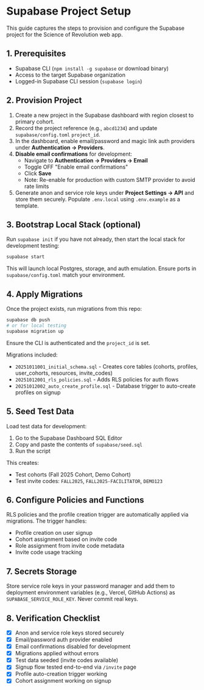 # Supabase Project Setup

This guide captures the steps to provision and configure the Supabase project for the Science of Revolution web app.

## 1. Prerequisites
- Supabase CLI (`npm install -g supabase` or download binary)
- Access to the target Supabase organization
- Logged-in Supabase CLI session (`supabase login`)

## 2. Provision Project
1. Create a new project in the Supabase dashboard with region closest to primary cohort.
2. Record the project reference (e.g., `abcd1234`) and update `supabase/config.toml` `project_id`.
3. In the dashboard, enable email/password and magic link auth providers under **Authentication → Providers**.
4. **Disable email confirmations** for development:
   - Navigate to **Authentication → Providers → Email**
   - Toggle OFF "Enable email confirmations"
   - Click **Save**
   - Note: Re-enable for production with custom SMTP provider to avoid rate limits
5. Generate anon and service role keys under **Project Settings → API** and store them securely. Populate `.env.local` using `.env.example` as a template.

## 3. Bootstrap Local Stack (optional)
Run `supabase init` if you have not already, then start the local stack for development testing:
```bash
supabase start
```
This will launch local Postgres, storage, and auth emulation. Ensure ports in `supabase/config.toml` match your environment.

## 4. Apply Migrations
Once the project exists, run migrations from this repo:
```bash
supabase db push
# or for local testing
supabase migration up
```
Ensure the CLI is authenticated and the `project_id` is set.

Migrations included:
- `20251011001_initial_schema.sql` - Creates core tables (cohorts, profiles, user_cohorts, resources, invite_codes)
- `20251012001_rls_policies.sql` - Adds RLS policies for auth flows
- `20251012002_auto_create_profile.sql` - Database trigger to auto-create profiles on signup

## 5. Seed Test Data
Load test data for development:
1. Go to the Supabase Dashboard SQL Editor
2. Copy and paste the contents of `supabase/seed.sql`
3. Run the script

This creates:
- Test cohorts (Fall 2025 Cohort, Demo Cohort)
- Test invite codes: `FALL2025`, `FALL2025-FACILITATOR`, `DEMO123`

## 6. Configure Policies and Functions
RLS policies and the profile creation trigger are automatically applied via migrations. The trigger handles:
- Profile creation on user signup
- Cohort assignment based on invite code
- Role assignment from invite code metadata
- Invite code usage tracking

## 7. Secrets Storage
Store service role keys in your password manager and add them to deployment environment variables (e.g., Vercel, GitHub Actions) as `SUPABASE_SERVICE_ROLE_KEY`. Never commit real keys.

## 8. Verification Checklist
- [x] Anon and service role keys stored securely
- [x] Email/password auth provider enabled
- [x] Email confirmations disabled for development
- [x] Migrations applied without errors
- [x] Test data seeded (invite codes available)
- [x] Signup flow tested end-to-end via `/invite` page
- [x] Profile auto-creation trigger working
- [x] Cohort assignment working on signup
